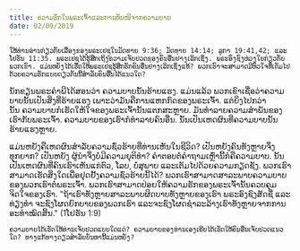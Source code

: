```yaml
---
title: ຄວາມຮັກໃນພຣະເຈົ້າແລະການຫັນໜີຈາກຄວາມບາບ
date: 02/09/2019
---
```


`ໃຫ້ທ່ານອ່ານກ່ຽວກັບເລື່ອງຂອງພຣະເຢຊູໃນມັດທາຍ 9:36; ມັດທາຍ 14:14; ລູກາ 19:41,42; ແລະໂຢຮັນ 11:35. ພຣະເຢຊູໄດ້ຮູ້ສຶກເຖິງຄວາມເຈັບປວດຂອງຄົນອື່ນຢ່າງເລິກເຊິ່ງ. ພຣະອົງຊົງຫ່ວງໃຍກ່ຽວກັບພວກເຂົາ. ແມ່ນຫຍັງໄດ້ເຮັດໃຫ້ພຣະເຢຊູຮູ້ສຶກຮັກຄົນອື່ນຢ່າງເລິກເຊິ່ງແທ້? ພວກເຮົາຈະສາມາດມີຫົວໃຈທີ່ເຕັມໄປດ້ວຍຄວາມຮັກແບບດຽວກັນນີ້ສຳລັບຄົນອື່ນໄດ້ແນວໃດ?`

ນັກຂຽນພຣະຄຳພີໄດ້ສອນວ່າ ຄວາມບາບນັ້ນຮ້າຍແຮງ. ແມ່ນແລ້ວ ພວກເຂົາເຊື່ອວ່າຄວາມບາບນັ້ນເປັນສິ່ງທີ່ຮ້າຍແຮງ ເພາະວ່າມັນຄືການແຫກກົດຂອງພຣະເຈົ້າ. ແຕ່ຍິ່ງໄປກວ່ານັ້ນ ຄວາມບາບກໍເຮັດໃຫ້ໃຈຂອງພຣະເຈົ້ານັ້ນແຕກສະຫຼາຍ. ມັນທຳລາຍຄວາມສຳພັນຂອງເຮົາກັບພຣະເຈົ້າ. ຄວາມບາບຂອງເຮົາກໍທຳລາຍຄົນອື່ນ. ນັ້ນເປັນເຫດຜົນທີ່ຄວາມບາບນັ້ນຮ້າຍແຮງຫຼາຍ.

ແມ່ນຫຍັງຄືເຫດຜົນສຳລັບຄວາມຊົ່ວຮ້າຍທີ່ທ່ານເຫັນໃນຊີວິດ? ເປັນຫຍັງຄົນທັງຫຼາຍຈຶ່ງທຸກຍາກ? ເປັນຫຍັງ ຜູ້ນຳຈຶ່ງບໍ່ມີຄວາມຍຸຕິທຳ? ຄຳຕອບຕໍ່ຄຳຖາມເຫຼົ່ານີ້ກໍຄືຄວາມບາບ. ນັ້ນເປັນເຫດຜົນທີ່ຄົນເຮົາເຫັນແກ່ຕົວ, ໂລບ, ບໍ່ສຸພາບ ແລະເຕັມໄປດ້ວຍຄວາມກຽດຊັງ. ພວກເຮົາສາມາດເຮັດສິ່ງໃດເພື່ອຢຸດຢັ້ງຄວາມຊົ່ວຮ້າຍນີ້ໄດ້? ພວກເຮົາສາມາດສາລະພາບຄວາມບາບຂອງພວກເຮົາຕໍ່ພຣະເຈົ້າ. ພວກເຮົາສາມາດປ່ອຍໃຫ້ຄວາມຮັກຂອງພຣະເຈົ້ານັ້ນຄວບຄຸມຈິດໃຈຂອງເຮົາ. "ຖ້າເຮົາທັງຫຼາຍສາລະພາບຜິດບາບທັງຫຼາຍຂອງເຮົາ ພຣະອົງຊົງສັດຊື່ ແລະທ່ຽງທຳ ຈະຊົງໂຜດຍົກບາບຂອງພວກເຮົາ ແລະຈະຊົງໂຜດຊຳລະລ້າງເຮົາທັງຫຼາຍຈາກການອະທຳໝົດສິ້ນ." (1ໂຢຮັນ 1:9)

`ຄວາມບາບໄດ້ເຮັດໃຫ້ທ່ານເຈັບປວດແບບໃດແດ່? ຄວາມບາບຂອງທ່ານເອງເຄີຍໄດ້ເຮັດໃຫ້ຄົນອື່ນເຈັບປວດແນວໃດ? ທາງແກ້ທາງດຽວສຳລັບບັນຫານີ້ແມ່ນຫຍັງ?`